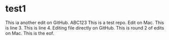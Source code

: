 # test1
This ia another edit on GitHub. ABC123
This is a test repo.
Edit on Mac.  This is line 3.
This is line 4. Editing file directly on GitHub.
This is round 2 of edits on Mac.
This is the eof.

